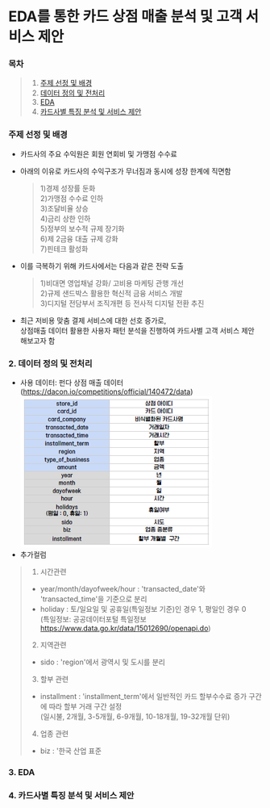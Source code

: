 # EDA를 통한 카드 상점 매출 분석 및 고객 서비스 제안
 
### 목차     
>1. [주제 선정 및 배경](#주제-선정-및-배경)   
>2. [데이터 정의 및 전처리](#데이터-정의-및-전처리)   
>3. [EDA](#EDA)   
>4. [카드사별 특징 분석 및 서비스 제안 ](#카드사별-특징-분석-및-서비스-제안)   
  
       
### 주제 선정 및 배경   
- 카드사의 주요 수익원은 회원 연회비 및 가맹점 수수료
- 아래의 이유로 카드사의 수익구조가 무너짐과 동시에 성장 한계에 직면함   
  >1)경제 성장률 둔화   
  >2)가맹점 수수료 인하   
  >3)조달비율 상승   
  >4)금리 상한 인하   
  >5)정부의 보수적 규제 장기화   
  >6)제 2금융 대출 규제 강화   
  >7)핀테크 활성화   
- 이를 극복하기 위해 카드사에서는 다음과 같은 전략 도출
  >1)비대면 영업채널 강화/ 고비용 마케팅 관행 개선   
  >2)규제 샌드박스 활용한 혁신적 금융 서비스 개발   
  >3)디지털 전담부서 조직개편 등 전사적 디지털 전환 추진 
   
- 최근 저비용 맞춤 결제 서비스에 대한 선호 증가로,    
      상점매출 데이터 활용한 사용자 패턴 분석을 진행하여 카드사별 고객 서비스 제안 해보고자 함

### 2. 데이터 정의 및 전처리
- 사용 데이터: 펀다 상점 매출 데이터 (https://dacon.io/competitions/official/140472/data)
![data](https://github.com/dureejung/project_2/blob/main/image/data.PNG)
- 추가컬럼
>1. 시간관련
> - year/month/dayofweek/hour : 'transacted_date'와 'transacted_time'을 기준으로 분리
> - holiday : 토/일요일 및 공휴일(특일정보 기준)인 경우 1, 평일인 경우 0   
> (특일정보: 공공데이터포털 특일정보 https://www.data.go.kr/data/15012690/openapi.do)
>2. 지역관련
> - sido : 'region'에서 광역시 및 도시를 분리
>3. 할부 관련
> - installment : 'installment_term'에서 일반적인 카드 할부수수료 증가 구간에 따라 할부 거래 구간 설정   
> (일시불, 2개월, 3-5개월, 6-9개월, 10-18개월, 19-32개월 단위) 
>4. 업종 관련
> - biz : '한국 산업 표준
### 3. EDA
 


### 4. 카드사별 특징 분석 및 서비스 제안 
